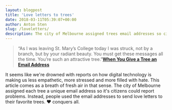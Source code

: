```yaml
---
layout: blogpost
title: 'Love letters to trees'
date: 2018-03-11T05:39:07+00:00
author: Anton Sten
slug: /loveletters/
description: The city of Melbourne assigned trees email addresses so citizens could report problems. Instead, people wrote thousands of love letters to their favorite trees.
---
```


>“As I was leaving St. Mary’s College today I was struck, not by a branch, but by your radiant beauty. You must get these messages all the time. You’re such an attractive tree.”**[When You Give a Tree an Email Address](https://www.theatlantic.com/technology/archive/2015/07/when-you-give-a-tree-an-email-address/398210/)**

It seems like we're drowned with reports on how digital technology is making us less empathetic, more stressed and more filled with hate. This article comes as a breath of fresh air in that sense. The city of Melbourne assigned each tree a unique email address so it's citizens could report problems. Instead, people used the email addresses to send love letters to their favorite trees. ❤️ conquers all. 
